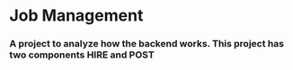 # Job Management 
### A project to analyze how the backend works. This project has two components <b>HIRE and POST</b> 
